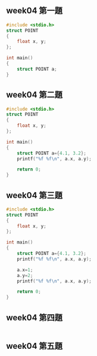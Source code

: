 ## week04 第一題
```c
#include <stdio.h>
struct POINT
{
    float x, y;
};

int main()
{
    struct POINT a;
}
```

## week04 第二題
```c
#include <stdio.h>
struct POINT
{
    float x, y;
};

int main()
{
    struct POINT a={4.1, 3.2};
    printf("%f %f\n", a.x, a.y);

    return 0;
}
```

## week04 第三題
```c
#include <stdio.h>
struct POINT
{
    float x, y;
};

int main()
{
    struct POINT a={4.1, 3.2};
    printf("%f %f\n", a.x, a.y);

    a.x=1;
    a.y=2;
    printf("%f %f\n", a.x, a.y);

    return 0;
}
```

## week04 第四題
```c

```

## week04 第五題
```c

```
